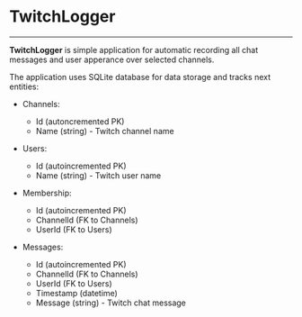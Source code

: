 ﻿# TwitchLogger
---
**TwitchLogger** is simple application for automatic recording all chat messages and user apperance over selected channels.

The application uses SQLite database for data storage and tracks next entities:
- Channels:
  - Id (autoncremented PK)
  - Name (string) - Twitch channel name

- Users:
  - Id (autoincremented PK)
  - Name (string) - Twitch user name

- Membership:
  - Id (autoincremented PK)
  - ChannelId (FK to Channels)
  - UserId (FK to Users)

- Messages:
  - Id (autoincremented PK)
  - ChannelId (FK to Channels)
  - UserId (FK to Users)
  - Timestamp (datetime)
  - Message (string) - Twitch chat message